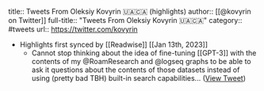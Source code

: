 title:: Tweets From Oleksiy Kovyrin 🇺🇦🇨🇦 (highlights)
author:: [[@kovyrin on Twitter]]
full-title:: "Tweets From Oleksiy Kovyrin 🇺🇦🇨🇦"
category:: #tweets
url:: https://twitter.com/kovyrin

- Highlights first synced by [[Readwise]] [[Jan 13th, 2023]]
	- Cannot stop thinking about the idea of fine-tuning [[GPT-3]] with the contents of my @RoamResearch and @logseq  graphs to be able to ask it questions about the contents of those datasets instead of using (pretty bad TBH) built-in search capabilities... ([View Tweet](https://twitter.com/kovyrin/status/1612868192698830852))